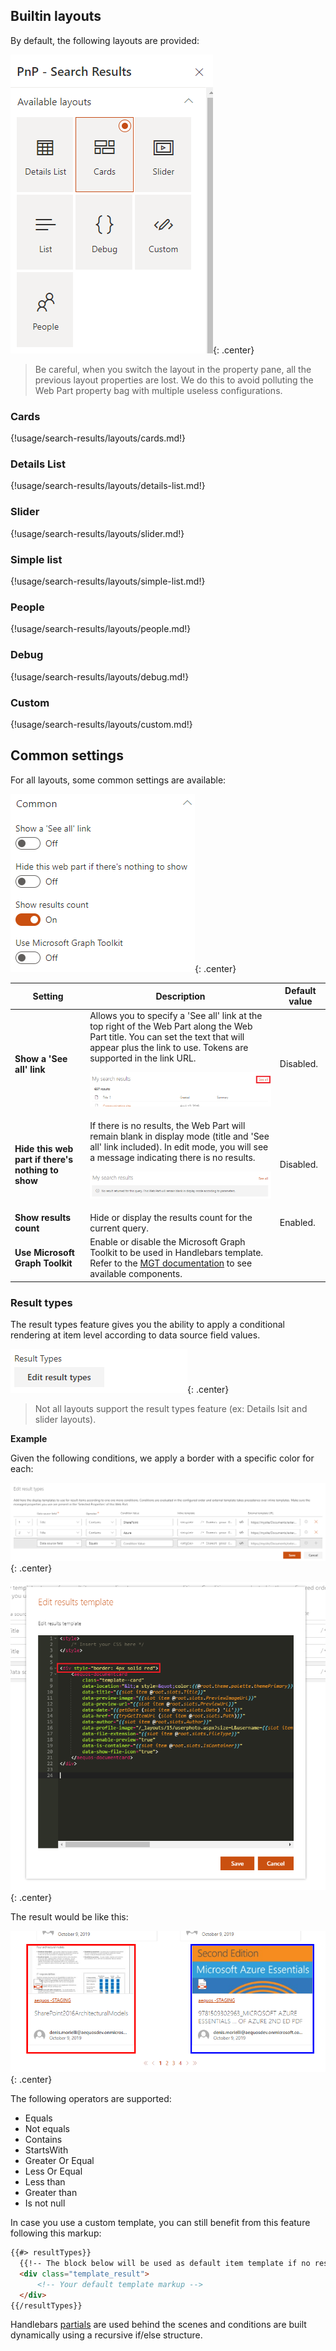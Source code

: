 ## Builtin layouts

By default, the following layouts are provided:

!["Available layouts"](../../../assets/webparts/search-results/layouts/available_layouts.png){: .center}

> Be careful, when you switch the layout in the property pane, all the previous layout properties are lost. We do this to avoid polluting the Web Part property bag with multiple useless configurations.

### Cards

{!usage/search-results/layouts/cards.md!}

### Details List

{!usage/search-results/layouts/details-list.md!}

### Slider

{!usage/search-results/layouts/slider.md!}

### Simple list

{!usage/search-results/layouts/simple-list.md!}

### People

{!usage/search-results/layouts/people.md!}

### Debug

{!usage/search-results/layouts/debug.md!}

### Custom

{!usage/search-results/layouts/custom.md!}

## Common settings

For all layouts, some common settings are available:

!["Common options"](../../../assets/webparts/search-results/layouts/common_options.png){: .center}

| Setting | Description | Default value 
| ------- |---------------- | ---------- |
| **Show a 'See all' link** | Allows you to specify a 'See all' link at the top right of the Web Part along the Web Part title. You can set the text that will appear plus the link to use. Tokens are supported in the link URL. <p align="center">!["Common options"](../../../assets/webparts/search-results/layouts/see_all_link.png)</p> | Disabled.
| **Hide this web part if there's nothing to show** | If there is no results, the Web Part will remain blank in display mode (title and 'See all' link included). In edit mode, you will see a message indicating there is no results. <p align="center">!["Common options"](../../../assets/webparts/search-results/layouts/hide_webpart.png)</p> | Disabled.
| **Show results count** | Hide or display the results count for the current query. | Enabled.
| **Use Microsoft Graph Toolkit** | Enable or disable the Microsoft Graph Toolkit to be used in Handlebars template. Refer to the [MGT documentation](https://docs.microsoft.com/en-us/graph/toolkit/overview) to see available components.

### Result types

The result types feature gives you the ability to apply a conditional rendering at item level according to data source field values.

![Result Types](../../../assets/webparts/search-results/layouts/result_types_btn.png){: .center}

> Not all layouts support the result types feature (ex: Details lsit and slider layouts).

**Example**

Given the following conditions, we apply a border with a specific color for each: 

![Result Types](../../../assets/webparts/search-results/layouts/result_types.png){: .center}

![Result Types template](../../../assets/webparts/search-results/layouts/result_types_template.png){: .center}

The result would be like this:

![Result Types template](../../../assets/webparts/search-results/layouts/result_types_result.png){: .center}

The following operators are supported:

- Equals
- Not equals
- Contains
- StartsWith
- Greater Or Equal
- Less Or Equal
- Less than
- Greater than
- Is not null

In case you use a custom template, you can still benefit from this feature following this markup:

```html
{{#> resultTypes}}
  {{!-- The block below will be used as default item template if no result types matched --}}
  <div class="template_result">
      <!-- Your default template markup -->
  </div>
{{/resultTypes}}
```

Handlebars [partials](https://handlebarsjs.com/guide/partials.html) are used behind the scenes and conditions are built dynamically using a recursive if/else structure.

